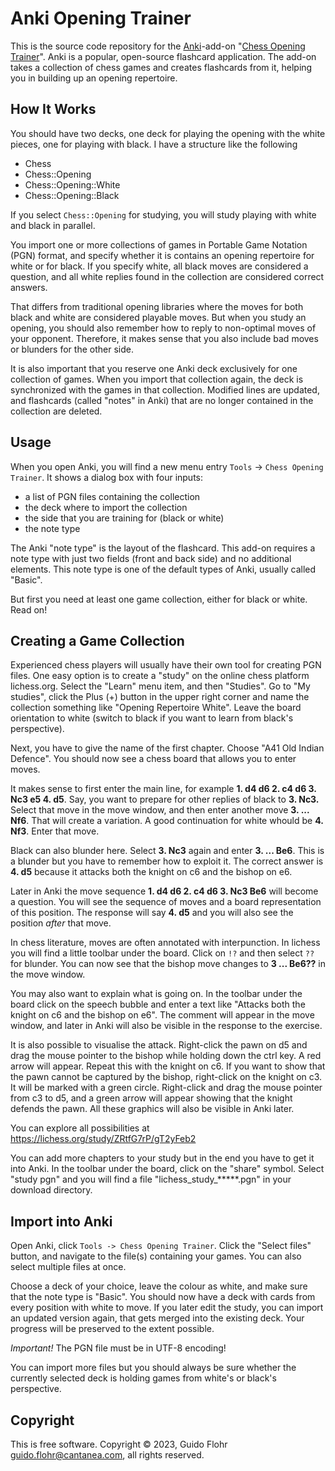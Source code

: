 # Anki Opening Trainer

This is the source code repository for the
[Anki](https://apps.ankiweb.net/)-add-on
"[Chess Opening Trainer](https://ankiweb.net/shared/info/705507113)". Anki is
a popular, open-source flashcard application.  The add-on takes a collection of
chess games and creates flashcards from it, helping you in building up an
opening repertoire.

## How It Works

You should have two decks, one deck for playing the opening with the white
pieces, one for playing with black.  I have a structure like the following

* Chess
* Chess::Opening
* Chess::Opening::White
* Chess::Opening::Black

If you select `Chess::Opening` for studying, you will study playing with white
and black in parallel.

You import one or more collections of games in Portable Game Notation (PGN)
format, and specify whether it is contains an opening repertoire for white
or for black.  If you specify white, all black moves are considered a
question, and all white replies found in the collection are considered correct
answers.

That differs from traditional opening libraries where the moves for both
black and white are considered playable moves.  But when you study an opening,
you should also remember how to reply to non-optimal moves of your opponent.
Therefore, it makes sense that you also include bad moves or blunders for
the other side.

It is also important that you reserve one Anki deck exclusively for one
collection of games.  When you import that collection again, the deck is
synchronized with the games in that collection.  Modified lines are updated,
and flashcards (called "notes" in Anki) that are no longer contained in the
collection are deleted.

## Usage

When you open Anki, you will find a new menu entry `Tools` ->
`Chess Opening Trainer`.  It shows a dialog box with four inputs:

* a list of PGN files containing the collection
* the deck where to import the collection
* the side that you are training for (black or white)
* the note type

The Anki "note type" is the layout of the flashcard.  This add-on requires
a note type with just two fields (front and back side) and no additional
elements.  This note type is one of the default types of Anki, usually called
"Basic".

But first you need at least one game collection, either for black or white.
Read on!

## Creating a Game Collection

Experienced chess players will usually have their own tool for creating PGN
files.  One easy option is to create a "study" on the online chess platform
lichess.org.  Select the "Learn" menu item, and then "Studies".  Go to
"My studies", click the Plus (+) button in the upper right corner and name
the collection something like "Opening Repertoire White".  Leave the board
orientation to white (switch to black if you want to learn from black's
perspective).

Next, you have to give the name of the first chapter.  Choose "A41 Old
Indian Defence".  You should now see a chess board that allows you to enter
moves.

It makes sense to first enter the main line, for example **1. d4 d6 2. c4 d6
3. Nc3 e5 4. d5**.  Say, you want to prepare for other replies of black to **3. Nc3.**
Select that move in the move window, and then enter another move **3. ... Nf6**.
That will create a variation.  A good continuation for white whould be 
**4. Nf3**.  Enter that move.

Black can also blunder here.  Select **3. Nc3** again and enter **3. ... Be6**.  This is
a blunder but you have to remember how to exploit it.  The correct answer is
**4. d5** because it attacks both the knight on c6 and the bishop on e6.

Later in Anki the move sequence **1. d4 d6 2. c4 d6 3. Nc3 Be6** will become a
question.  You will see the sequence of moves and a board representation of
this position.  The response will say **4. d5** and you will also see the position
*after* that move.

In chess literature, moves are often annotated with interpunction.  In lichess
you will find a little toolbar under the board.  Click on `!?` and then select
`??` for blunder.  You can now see that the bishop move changes to **3 ... Be6??**
in the move window.

You may also want to explain what is going on.  In the toolbar under the board
click on the speech bubble and enter a text like "Attacks both the knight on c6
and the bishop on e6".  The comment will appear in the move window, and later
in Anki will also be visible in the response to the exercise.

It is also possible to visualise the attack.  Right-click the pawn on d5 and
drag the mouse pointer to the bishop while holding down the ctrl key.  A red
arrow will appear.  Repeat this with the knight on c6.  If you want to show
that the pawn cannot be captured by the bishop, right-click on the knight on
c3.  It will be marked with a green circle.  Right-click and drag the mouse
pointer from c3 to d5, and a green arrow will appear showing that the knight
defends the pawn.  All these graphics will also be visible in Anki later.

You can explore all possibilities at https://lichess.org/study/ZRtfG7rP/gT2yFeb2

You can add more chapters to your study but in the end you have to get it into
Anki.  In the toolbar under the board, click on the "share" symbol.  Select
"study pgn" and you will find a file "lichess_study_*****.pgn" in your
download directory.

## Import into Anki

Open Anki, click `Tools -> Chess Opening Trainer`. Click the "Select files" button,
and navigate to the file(s) containing your games.  You can also select multiple
files at once.

Choose a deck of your choice, leave the colour as white, and make sure that
the note type is "Basic".  You should now have a deck with cards from every
position with white to move.  If you later edit the study, you can import
an updated version again, that gets merged into the existing deck.  Your
progress will be preserved to the extent possible.

*Important!* The PGN file must be in UTF-8 encoding!

You can import more files but you should always be sure whether the
currently selected deck is holding games from white's or black's
perspective.

## Copyright

This is free software.  Copyright © 2023, Guido Flohr <guido.flohr@cantanea.com>,
all rights reserved.

